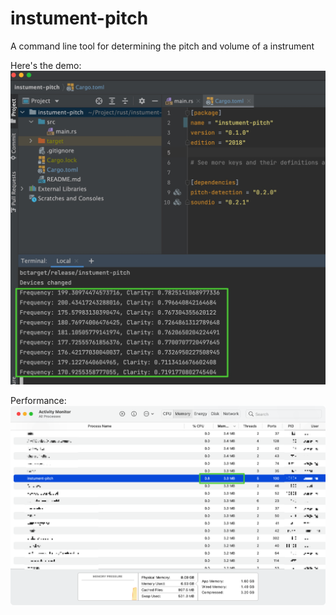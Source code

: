 # instument-pitch
A command line tool for determining the pitch and volume of a instrument

Here's the demo:
![demo](doc/demo.jpg)

Performance:
![demo](doc/performance.jpg)
